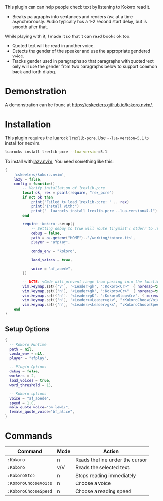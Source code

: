 This plugin can can help people check text by listening to Kokoro read it.
* Breaks paragraphs into sentances and renders *two* at a time asynchronously.  Audio typically has a 1-2 second start delay, but is smooth after that.

While playing with it, I made it so that it can read books ok too.
* Quoted text will be read in another voice.
* Detects the gender of the speaker and use the appropriate gendered voice.
* Tracks gender used in paragraphs so that paragraphs with quoted text only will use the gender from two paragraphs below to support common back and forth dialog.


# Demonstration

A demonstration can be found at <https://cskeeters.github.io/kokoro.nvim/>.

# Installation

This plugin requires the luarock `lrexlib-pcre`. Use `--lua-version=5.1` to install for neovim.

```sh
luarocks install lrexlib-pcre --lua-version=5.1
```

To install with [lazy.nvim](https://github.com/folke/lazy.nvim), You need something like this:

```lua
{
    'cskeeters/kokoro.nvim',
    lazy = false,
    config = function()
        -- Verify installation of lrexlib-pcre
        local ok, rex = pcall(require, "rex_pcre")
        if not ok then
            print("Failed to load lrexlib-pcre: " .. rex)
            print("Install with:")
            print("  luarocks install lrexlib-pcre --lua-version=5.1")
        end

        require 'kokoro'.setup({
            -- Setting debug to true will route tinymist's stderr to :messages
            debug = false,
            path = os.getenv("HOME")..'/working/kokoro-tts',
            player = "afplay",

            conda_env = "kokoro",

            load_voices = true,

            voice = "af_aoede",
        })

        -- NOTE: <Cmd> will prevent range from passing into the function correctly
        vim.keymap.set({'v'}, '<Leader>gk', ":Kokoro<Cr>", { noremap=true, silent=true, desc="Read selected text with Kokoro" })
        vim.keymap.set({'n'}, '<Leader>gk', ":Kokoro<Cr>", { noremap=true, silent=true, desc="Read current line with Kokoro" })
        vim.keymap.set({'n'}, '<Leader>gK', ":KokoroStop<Cr>", { noremap=true, silent=true, desc="Stop playing audio from Kokoro" })
        vim.keymap.set({'n'}, '<Leader><Leader>gkv', ":KokoroChooseVoice<Cr>", { noremap=true, silent=true, desc="Choose voice for Kokoro" })
        vim.keymap.set({'n'}, '<Leader><Leader>gks', ":KokoroChooseSpeed<Cr>", { noremap=true, silent=true, desc="Choose speed for Kokoro" })
    end
}
```

## Setup Options

```lua
{
  -- Kokoro Runtime
  path = nil,
  conda_env = nil,
  player = "afplay",

  -- Plugin Options
  debug = false,
  workers = 2,
  load_voices = true,
  word_threshold = 15,

  -- Kokoro options
  voice = "af_aoede",
  speed = 1.0,
  male_quote_voice="bm_lewis",
  female_quote_voice="bf_alice",
}
```

# Commands

| Command              | Mode | Action                          |
|----------------------|------|---------------------------------|
| `:Kokoro`            | n    | Reads the line under the cursor |
| `:Kokoro`            | v/V  | Reads the selected text.        |
| `:KokoroStop`        | n    | Stops reading immediately       |
| `:KokoroChooseVoice` | n    | Choose a voice                  |
| `:KokoroChooseSpeed` | n    | Choose a reading speed          |
